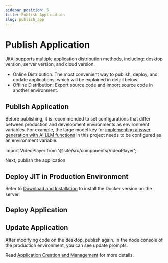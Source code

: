 ```yaml
---
sidebar_position: 5
title: Publish Application
slug: publish_app
---
```

# Publish Application

JitAi supports multiple application distribution methods, including: desktop version, server version, and cloud version.
* Online Distribution: The most convenient way to publish, deploy, and update applications, which will be explained in detail below.
* Offline Distribution: Export source code and import source code in another environment.

## Publish Application

Before publishing, it is recommended to set configurations that differ between production and development environments as environment variables. For example, the large model key for [implementing answer generation with AI LLM functions](./dev_app/ai_func) in this project needs to be configured as an environment variable.

import VideoPlayer from '@site/src/components/VideoPlayer';

<VideoPlayer relatePath="/docs/tutorial/publish_app_env.mp4" />

Next, publish the application

<VideoPlayer relatePath="/docs/tutorial/publish_app_publish.mp4" />

## Deploy JIT in Production Environment

Refer to [Download and Installation](./download-installation) to install the Docker version on the server.

## Deploy Application

<VideoPlayer relatePath="/docs/tutorial/publish_app_produce.mp4" />

## Update Application

After modifying code on the desktop, publish again. In the node console of the production environment, you can see update prompts.

<VideoPlayer relatePath="/docs/tutorial/publish_app_produce.mp4" />

Read [Application Creation and Management](../devguide/application-development-basics/application-creation-and-management) for more details.
